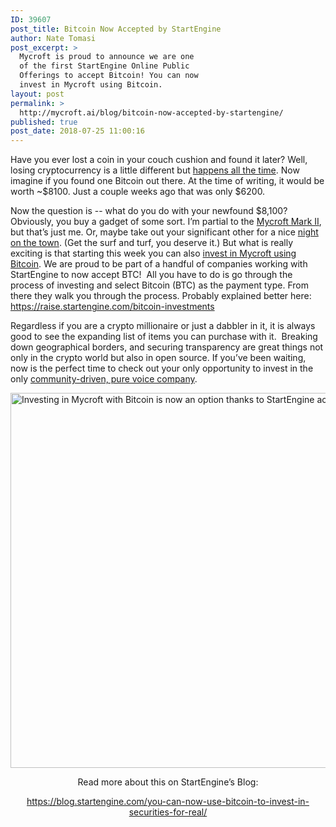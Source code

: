 ```yaml
---
ID: 39607
post_title: Bitcoin Now Accepted by StartEngine
author: Nate Tomasi
post_excerpt: >
  Mycroft is proud to announce we are one
  of the first StartEngine Online Public
  Offerings to accept Bitcoin! You can now
  invest in Mycroft using Bitcoin.
layout: post
permalink: >
  http://mycroft.ai/blog/bitcoin-now-accepted-by-startengine/
published: true
post_date: 2018-07-25 11:00:16
---
```

<span style="font-weight: 400;">Have you ever lost a coin in your couch cushion and found it later? Well, losing cryptocurrency is a little different but </span><a href="https://www.npr.org/sections/money/2018/01/05/576087864/episode-816-bitcoin-losers" target="_blank" rel="noopener"><span style="font-weight: 400;">happens all the time</span></a><span style="font-weight: 400;">. Now imagine if you found one Bitcoin out there. At the time of writing, it would be worth ~$8100. Just a couple weeks ago that was only $6200. </span>

<span style="font-weight: 400;">Now the question is -- what do you do with your newfound $8,100? Obviously, you buy a gadget of some sort. I’m partial to the </span><a href="https://igg.me/at/mycroft/reft/1649210/blog" target="_blank" rel="noopener"><span style="font-weight: 400;">Mycroft Mark II</span></a><span style="font-weight: 400;">, but that’s just me. Or, maybe take out your significant other for a nice </span><a href="https://github.com/btotharye/mycroft-yelp" target="_blank" rel="noopener"><span style="font-weight: 400;">night on the town</span></a><span style="font-weight: 400;">. (Get the surf and turf, you deserve it.) But what is really exciting is that starting this week you can also </span><a href="https://www.startengine.com/mycroft-ai?utm_source=blog&amp;utm_medium=btc" target="_blank" rel="noopener"><span style="font-weight: 400;">invest in Mycroft using Bitcoin</span></a><span style="font-weight: 400;">. We are proud to be part of a handful of companies working with StartEngine to now accept BTC!  All you have to do is go through the process of investing and select Bitcoin (BTC) as the payment type. From there they walk you through the process. Probably explained better here: </span><a href="https://raise.startengine.com/bitcoin-investments" target="_blank" rel="noopener"><span style="font-weight: 400;">https://raise.startengine.com/bitcoin-investments</span></a>

<span style="font-weight: 400;">Regardless if you are a crypto millionaire or just a dabbler in it, it is always good to see the expanding list of items you can purchase with it.  Breaking down geographical borders, and securing transparency are great things not only in the crypto world but also in open source. If you’ve been waiting, now is the perfect time to check out your only opportunity to invest in the only <a href="https://mycroft.ai/blog/an-opportunity-to-invest-in-mycroft/" target="_blank" rel="noopener">community-driven, pure voice company</a>.</span>

<a href="https://www.startengine.com/mycroft-ai?utm_source=blog&amp;utm_medium=btc" target="_blank" rel="noopener"><img class="aligncenter wp-image-39606 size-full" src="https://mycroft.ai/wp-content/uploads/2018/07/SE-second-animation-landscape.gif" alt="Investing in Mycroft with Bitcoin is now an option thanks to StartEngine accepts" width="1200" height="600" /></a>
<p style="text-align: center;"><span style="font-weight: 400;">Read more about this on StartEngine’s Blog:</span></p>
<p style="text-align: center;"><a href="https://blog.startengine.com/you-can-now-use-bitcoin-to-invest-in-securities-for-real/" target="_blank" rel="noopener"><span style="font-weight: 400;">https://blog.startengine.com/you-can-now-use-bitcoin-to-invest-in-securities-for-real/</span></a></p>